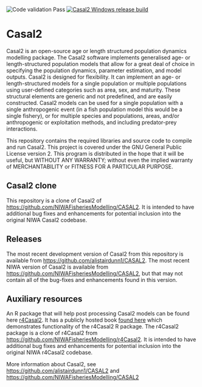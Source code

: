 ![Code validation Pass](https://github.com/alistairdunn1/CASAL2/actions/workflows/Casal2_testsuite_modelrunner_archive.yml/badge.svg)
[![Casal2 Windows release build](https://github.com/alistairdunn1/CASAL2/actions/workflows/BuildRelease4Windows.yml/badge.svg)](https://github.com/alistairdunn1/CASAL2/actions/workflows/BuildRelease4Windows.yml)

Casal2
======

Casal2 is an open-source age or length structured population dynamics modelling package. The Casal2 software implements generalised age- or length-structured population models that allow for a great deal of choice in specifying the population dynamics, parameter estimation, and model outputs. Casal2 is designed for flexibility. It can implement an age- or length-structured models for a single population or multiple populations using user-defined categories such as area, sex, and maturity. These structural elements are generic and not predefined, and are easily constructed. Casal2 models can be used for a single population with a single anthropogenic event (in a fish population model this would be a single fishery), or for multiple species and populations, areas, and/or anthropogenic or exploitation methods, and including predator-prey interactions.

This repository contains the required libraries and source code to compile and run Casal2. This project is covered under the GNU General Public License version 2. This program is distributed in the hope that it will be useful, but WITHOUT ANY WARRANTY; without even the implied warranty of MERCHANTABILITY or FITNESS FOR A PARTICULAR PURPOSE.

## Casal2 clone

This repository is a clone of Casal2 of https://github.com/NIWAFisheriesModelling/CASAL2. It is intended to have additional bug fixes and enhancements for potential inclusion into the original NIWA Casal2 codebase. 

## Releases

The most recent development version of Casal2 from this repository is available from https://github.com/alistairdunn1/CASAL2.  The most recent NIWA version of Casal2 is available from https://github.com/NIWAFisheriesModelling/CASAL2, but that may not contain all of the bug-fixes and enhancements found in this version.

## Auxiliary resources

An R package that will help post processing Casal2 models can be found here [r4Casal2](https://github.com/alistairdunn1/r4Casal2). It has a publicly hosted book [found here](https://alistairdunn1.github.io/r4Casal2/) which demonstrates functionality of the r4Casal2 R package. The r4Casal2 package is a clone of r4Casal2 from https://github.com/NIWAFisheriesModelling/r4Casal2. It is intended to have additional bug fixes and enhancements for potential inclusion into the original NIWA r4Casal2 codebase. 

More information about Casal2, see https://github.com/alistairdunn1/CASAL2 and https://github.com/NIWAFisheriesModelling/CASAL2
